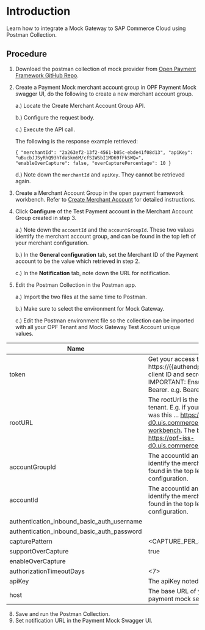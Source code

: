 # Introduction
Learn how to integrate a Mock Gateway to SAP Commerce Cloud using Postman Collection.

## Procedure
1.	Download the postman collection of mock provider from [Open Payment Framework GitHub Repo](https://github.com/opf-postman/commerce-cloud-open-payment-integration/tree/main/postman/paymentmock/Full%20Page).
   
2.	Create a Payment Mock merchant account group in OPF Payment Mock swagger UI, do the following to create a new merchant account group.
   
    a.) Locate the Create Merchant Account Group API.
   
    b.) Configure the request body.
   
    c.) Execute the API call.
  	
   	The following is the response example retrieved:
  	
  	``{
  "merchantId": "2a263ef2-13f2-4561-b05c-ebde41f08d13",
  "apiKey": "uBucbJJSyRhQ93hTdaSkm6M/cfSIWSbI1MD69fFkSWQ=",
  "enableOverCapture": false,
  "overCapturePercentage": 10
  }
``
  	
    d.) Note down the ``merchantId`` and ``apiKey``. They cannot be retrieved again.

3. Create a Merchant Account Group in the open payment framework workbench. Refer to [Create Merchant Account](https://help.sap.com/docs/SAP_COMMERCE_CLOUD_PUBLIC_CLOUD/0996ba68e5794b8ab51db8d25d4c9f8a/20a64f954df1425391757759011e7e6b.html)  for detailed instructions.
4. Click **Configure** of the Test Payment account in the Merchant Account Group created in step 3.

   a.) Note down the ``accountId`` and the ``accountGroupId``. These two values identify the merchant account group, and can be found in the top left of your merchant configuration.
   
   b.) In the **General configuration** tab, set the Merchant ID of the Payment account to be the value which retrieved in step 2.

   c.) In the **Notification** tab, note down the URL for notification.
   
6. Edit the Postman Collection in the Postman app.

   a.) Import the two files at the same time to Postman.

   b.) Make sure to select the environment for Mock Gateway.

   c.) Edit the Postman environment file so the collection can be imported with all your OPF Tenant and Mock Gateway Test Account unique values.
   
| Name                                                                                 | Description                                                  
| ------------------------------------------------------------------------------------ | ------------------------------------------------------------------ |
| token                                                                                | Get your access token using the auth endpoint https://{{authendpoint}}/oauth2/token and client ID and secret obtained from BTP Cockpit. IMPORTANT: Ensure the value is prefixed with Bearer. e.g. Bearer {{token}}.  |                  
| rootURL                                                                              | The rootUrl is the BASE URL of your OPF tenant.  E.g. if your workbench/OPF cockpit url was this … https://opf-iss-d0.uis.commerce.stage.context.cloud.sap/opf-workbench. The base Url would be: https://opf-iss-d0.uis.commerce.stage.context.cloud.sap.|                  
| accountGroupId                                                                       | The accountId and accountGroupId values identify the merchant account group can be found in the top left of your merchant configuration.|                  
| accountId                                                                            | The accountId and accountGroupId values identify the merchant account group can be found in the top left of your merchant configuration.|                                                                          
| authentication_inbound_basic_auth_username                                           | <username>|                  
| authentication_inbound_basic_auth_password                                           | <password>|                  
| capturePattern                                                                       | <CAPTURE_PER_SHIPMENT>|                  
| supportOverCapture                                                                   | true|                  
| enableOverCapture                                                                    | <True> |                  
| authorizationTimeoutDays                                                             | <7>   |                  
| apiKey                                                                               | The apiKey noted down in step 2.|                  
| host                                                                                 | The base URL of your tenant account in OPF payment mock service.|                  
              
8. Save and run the Postman Collection.
9. Set notification URL in the Payment Mock Swagger UI.






      





